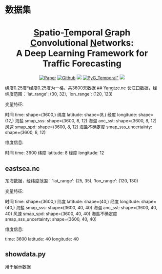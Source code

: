 # 数据集
<h1 align="center"><ins>S</ins>patio-<ins>T</ins>emporal <ins>G</ins>raph <ins>C</ins>onvolutional <ins>N</ins>etworks: <br> A Deep Learning Framework for Traffic Forecasting</h1>
<p align="center">
    <a href="https://www.ijcai.org/proceedings/2018/0505.pdf"><img src="https://img.shields.io/badge/-Paper-grey?logo=read%20the%20docs&logoColor=green" alt="Paper"></a>
    <a href="https://github.com/VeritasYin/STGCN_IJCAI-18"><img src="https://img.shields.io/badge/-Github-grey?logo=github" alt="Github"></a>
    <a href="https://github.com/VeritasYin/STGCN_IJCAI-18/blob/master/LICENSE"><img src="https://img.shields.io/badge/License-BSD%202--Clause-red.svg"></a>
    <a href="https://pytorch-geometric-temporal.readthedocs.io/en/latest/modules/root.html#torch_geometric_temporal.nn.attention.stgcn.STConv"><img src="https://img.shields.io/badge/PyG_Temporal-STConv-blue" alt=PyG_Temporal"></a>
    <a href="https://hits.seeyoufarm.com"><img src="https://hits.seeyoufarm.com/api/count/incr/badge.svg?url=https%3A%2F%2Fgithub.com%2FVeritasYin%2FSTGCN_IJCAI-18&count_bg=%2379C83D&title_bg=%23555555&icon=&icon_color=%23E7E7E7&title=Hits&edge_flat=false"/></a>
</p>
纬度0.25度*经度0.25度为一格，共3600天数据
## Yangtze.nc
长江口数据，经纬度范围：'lat_range': (30, 32), 'lon_range': (120, 123)

变量特征:

时间 time: shape=(3600,)
纬度 latitude: shape=(8,)
经度 longitude: shape=(12,)
海盐 smap_sss: shape=(3600, 8, 12)
海温 anc_sst: shape=(3600, 8, 12)
风速 smap_spd: shape=(3600, 8, 12)
海盐不确定度 smap_sss_uncertainty: shape=(3600, 8, 12)

维度信息:

时间 time: 3600
纬度 latitude: 8
经度 longitude: 12
## eastsea.nc
东海数据，经纬度范围：'lat_range': (25, 35), 'lon_range': (120, 130)

变量特征:

时间 time: shape=(3600,)
纬度 latitude: shape=(40,)
经度 longitude: shape=(40,)
海盐 smap_sss: shape=(3600, 40, 40)
海温 anc_sst: shape=(3600, 40, 40)
风速 smap_spd: shape=(3600, 40, 40)
海盐不确定度 smap_sss_uncertainty: shape=(3600, 40, 40)

维度信息:

time: 3600
latitude: 40
longitude: 40
## showdata.py
用于展示数据
